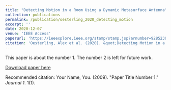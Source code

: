 ```yaml
---
title: "Detecting Motion in a Room Using a Dynamic Metasurface Antenna"
collection: publications
permalink: /publication/oesterling_2020_detecting_motion
excerpt: ''
date: 2020-12-07
venue: 'IEEE Access'
paperurl: 'https://ieeexplore.ieee.org/stamp/stamp.jsp?arnumber=9285239'
citation: 'Oesterling, Alex et al. (2020). &quot;Detecting Motion in a Room Using a Dynamic Metasurface Antenna&quot; <i>IEEE Access</i>.'
---
```

This paper is about the number 1. The number 2 is left for future work.

[Download paper here](http://academicpages.github.io/files/paper1.pdf)

Recommended citation: Your Name, You. (2009). "Paper Title Number 1." <i>Journal 1</i>. 1(1).